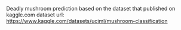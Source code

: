 Deadly mushroom prediction based on the dataset that published on kaggle.com dataset url:
https://www.kaggle.com/datasets/uciml/mushroom-classification
